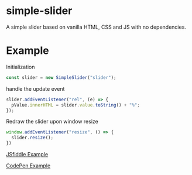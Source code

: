 # simple-slider
A simple slider based on vanilla HTML, CSS and JS with no dependencies.


# Example
Initialization
```javascript
const slider = new SimpleSlider("slider");
```

handle the update event
```javascript
slider.addEventListener("rel", (e) => {
  pValue.innerHTML = slider.value.toString() + "%";
});
```

Redraw the slider upon window resize
```javascript
window.addEventListener("resize", () => {
  slider.resize();
})
```

[JSfiddle Example](https://jsfiddle.net/danchitnis/sLu6rqv2/)

[CodePen Example](https://codepen.io/danchitnis/pen/ZEGYdav)

